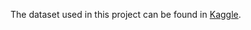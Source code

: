 The dataset used in this project can be found in [Kaggle]((https://www.kaggle.com/datasets/zeesolver/consumer-behavior-and-shopping-habits-dataset)https://www.kaggle.com/datasets/zeesolver/consumer-behavior-and-shopping-habits-dataset).
